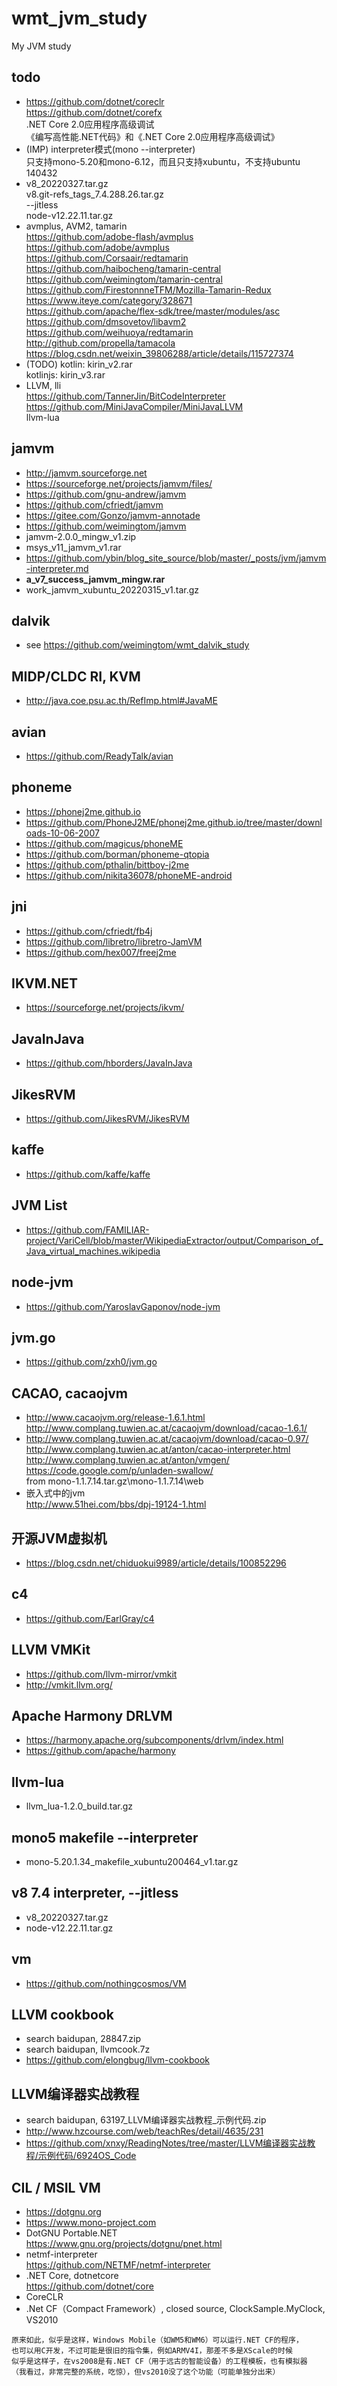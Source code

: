 # wmt_jvm_study
My JVM study

## todo  
* https://github.com/dotnet/coreclr  
https://github.com/dotnet/corefx  
.NET Core 2.0应用程序高级调试  
《编写高性能.NET代码》和《.NET Core 2.0应用程序高级调试》  
* (IMP) interpreter模式(mono --interpreter)  
只支持mono-5.20和mono-6.12，而且只支持xubuntu，不支持ubuntu 140432  
* v8_20220327.tar.gz  
v8.git-refs_tags_7.4.288.26.tar.gz  
--jitless  
node-v12.22.11.tar.gz  
* avmplus, AVM2, tamarin    
https://github.com/adobe-flash/avmplus  
https://github.com/adobe/avmplus  
https://github.com/Corsaair/redtamarin  
https://github.com/haibocheng/tamarin-central  
https://github.com/weimingtom/tamarin-central  
https://github.com/FirestonnneTFM/Mozilla-Tamarin-Redux  
https://www.iteye.com/category/328671  
https://github.com/apache/flex-sdk/tree/master/modules/asc  
https://github.com/dmsovetov/libavm2  
https://github.com/weihuoya/redtamarin  
http://github.com/propella/tamacola  
https://blog.csdn.net/weixin_39806288/article/details/115727374  
* (TODO) kotlin: kirin_v2.rar  
kotlinjs: kirin_v3.rar  
* LLVM, lli    
https://github.com/TannerJin/BitCodeInterpreter  
https://github.com/MiniJavaCompiler/MiniJavaLLVM  
llvm-lua  

## jamvm  
* http://jamvm.sourceforge.net  
* https://sourceforge.net/projects/jamvm/files/  
* https://github.com/gnu-andrew/jamvm  
* https://github.com/cfriedt/jamvm  
* https://gitee.com/Gonzo/jamvm-annotade  
* https://github.com/weimingtom/jamvm  
* jamvm-2.0.0_mingw_v1.zip  
* msys_v11_jamvm_v1.rar  
* https://github.com/ybin/blog_site_source/blob/master/_posts/jvm/jamvm-interpreter.md  
* **a_v7_success_jamvm_mingw.rar**  
* work_jamvm_xubuntu_20220315_v1.tar.gz  

## dalvik  
* see https://github.com/weimingtom/wmt_dalvik_study  

## MIDP/CLDC RI, KVM    
* http://java.coe.psu.ac.th/RefImp.html#JavaME  

## avian  
* https://github.com/ReadyTalk/avian  

## phoneme  
* https://phonej2me.github.io
* https://github.com/PhoneJ2ME/phonej2me.github.io/tree/master/downloads-10-06-2007  
* https://github.com/magicus/phoneME
* https://github.com/borman/phoneme-qtopia  
* https://github.com/pthalin/bittboy-j2me  
* https://github.com/nikita36078/phoneME-android  

## jni  
* https://github.com/cfriedt/fb4j  
* https://github.com/libretro/libretro-JamVM  
* https://github.com/hex007/freej2me  

## IKVM.NET  
* https://sourceforge.net/projects/ikvm/  

## JavaInJava  
* https://github.com/hborders/JavaInJava  

## JikesRVM  
* https://github.com/JikesRVM/JikesRVM  

## kaffe  
* https://github.com/kaffe/kaffe  

## JVM List  
* https://github.com/FAMILIAR-project/VariCell/blob/master/WikipediaExtractor/output/Comparison_of_Java_virtual_machines.wikipedia  

## node-jvm  
* https://github.com/YaroslavGaponov/node-jvm  

## jvm.go  
* https://github.com/zxh0/jvm.go  

## CACAO, cacaojvm  
* http://www.cacaojvm.org/release-1.6.1.html  
http://www.complang.tuwien.ac.at/cacaojvm/download/cacao-1.6.1/  
* http://www.complang.tuwien.ac.at/cacaojvm/download/cacao-0.97/  
http://www.complang.tuwien.ac.at/anton/cacao-interpreter.html  
http://www.complang.tuwien.ac.at/anton/vmgen/  
https://code.google.com/p/unladen-swallow/  
from mono-1.1.7.14.tar.gz\mono-1.1.7.14\web  
* 嵌入式中的jvm  
http://www.51hei.com/bbs/dpj-19124-1.html  

## 开源JVM虚拟机  
* https://blog.csdn.net/chiduokui9989/article/details/100852296  

## c4  
* https://github.com/EarlGray/c4  

## LLVM VMKit  
* https://github.com/llvm-mirror/vmkit  
* http://vmkit.llvm.org/  

## Apache Harmony DRLVM  
* https://harmony.apache.org/subcomponents/drlvm/index.html  
* https://github.com/apache/harmony  

## llvm-lua  
* llvm_lua-1.2.0_build.tar.gz  

## mono5 makefile --interpreter    
* mono-5.20.1.34_makefile_xubuntu200464_v1.tar.gz  

## v8 7.4 interpreter, --jitless      
* v8_20220327.tar.gz  
* node-v12.22.11.tar.gz  

## vm  
* https://github.com/nothingcosmos/VM  

## LLVM cookbook  
* search baidupan, 28847.zip  
* search baidupan, llvmcook.7z  
* https://github.com/elongbug/llvm-cookbook  

## LLVM编译器实战教程  
* search baidupan, 63197_LLVM编译器实战教程_示例代码.zip  
* http://www.hzcourse.com/web/teachRes/detail/4635/231  
* https://github.com/xnxy/ReadingNotes/tree/master/LLVM编译器实战教程/示例代码/6924OS_Code  

## CIL / MSIL VM  
* https://dotgnu.org
* https://www.mono-project.com
* DotGNU Portable.NET  
https://www.gnu.org/projects/dotgnu/pnet.html
* netmf-interpreter  
https://github.com/NETMF/netmf-interpreter
* .NET Core, dotnetcore  
https://github.com/dotnet/core
* CoreCLR  
* .Net CF（Compact Framework）, closed source, ClockSample.MyClock, VS2010
```
原来如此，似乎是这样，Windows Mobile（如WM5和WM6）可以运行.NET CF的程序，
也可以用C开发，不过可能是很旧的指令集，例如ARMV4I，那差不多是XScale的时候
似乎是这样子，在vs2008是有.NET CF（用于远古的智能设备）的工程模板，也有模拟器
（我看过，非常完整的系统，吃惊），但vs2010没了这个功能（可能单独分出来） ​​​  
```
